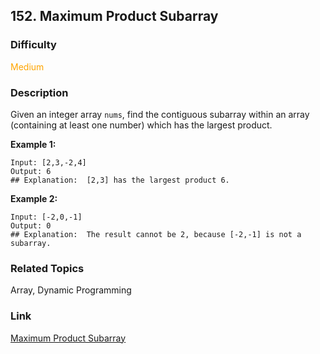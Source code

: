 ## 152. Maximum Product Subarray
### Difficulty

 <font color=orange>Medium</font>

### Description

Given an integer array `nums`, find the contiguous subarray within an array
(containing at least one number) which has the largest product.

**Example 1:**
            Input: [2,3,-2,4]    Output: 6    ## Explanation:  [2,3] has the largest product 6.    

**Example 2:**
            Input: [-2,0,-1]    Output: 0    ## Explanation:  The result cannot be 2, because [-2,-1] is not a subarray.


### Related Topics

Array, Dynamic Programming


### Link
[Maximum Product Subarray](https://leetcode.com/problems/maximum-product-subarray)
